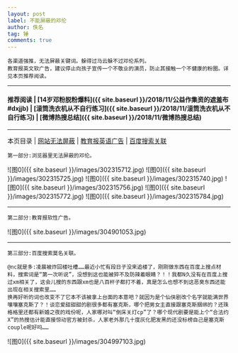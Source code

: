 ```yaml
---
layout: post
label: 不能屏蔽的邓伦
author: 佚名
tag: 锤
comments: true
---
```


    各渠道强推，无法屏蔽关键词。躲得过马云躲不过邓伦系列。
    教育报英文软广告，建议停止向孩子宣传一个不敬业的演员，防止其接触一个不健康的粉圈。详见本页推荐阅读。

---

#### 推荐阅读 | [14岁邓粉脱粉爆料]({{ site.baseurl }}/2018/11/公益作集资的遮羞布#dxjjb) | [滚筒洗衣机从不自行练习]({{ site.baseurl }}/2018/11/滚筒洗衣机从不自行练习) | [微博热搜总结]({{ site.baseurl }}/2018/11/微博热搜总结)

---

本页目录 \| [网站无法屏蔽](#dxjja) \| [教育报英语广告](#dxjjb)  \| [百度搜索关联](#dxjjc) 

<a class="anchor" name="dxjja"></a>

    第一部分:浏览器里无法屏蔽的邓伦。

![图0]({{ site.baseurl }}/images/302315712.jpg)
![图0]({{ site.baseurl }}/images/302315725.jpg)
![图0]({{ site.baseurl }}/images/302315740.jpg)
![图0]({{ site.baseurl }}/images/302315756.jpg)
![图0]({{ site.baseurl }}/images/302315772.jpg)
![图0]({{ site.baseurl }}/images/302315784.jpg)

---

<a class="anchor" name="dxjjb"></a>

    第二部分:教育报软性广告。

![图0]({{ site.baseurl }}/images/304901053.jpg)

---

<a class="anchor" name="dxjjc"></a>

    第三部分:百度搜索莫名关联。
    
    @nc就是多:凌晨被炸回楼吐槽……最近小忙有段日子没来追楼了，刚刚做东西在百度上搜点材料，搜索词是“第一次听说”，没想到这也能被猝不及防辣着眼睛？！！我都N久没有在百度上搜过xm相关了，这会儿搜的东西跟xm也是八百杆子都打不着，真是怎么也想不到这恶臭东西还能出现在相关搜索里……
    换再好听的词也改变不了它本不该被拿上台面的本意吧？就因为是个仙侠剧改个名字就能满世界嚷嚷塞克斯了？！谈恋爱甜甜甜的剧很多都有塞克斯，哪个把男女主直接跟塞克斯捆绑的？还珠格格里还都有新婚之夜的戏份呢，人家哪对叫“倒床关灯cp”了？哪个现代剧要是能上个“合法约X”的热搜估计能直接惊动官方被封杀，人家老外那几十度灰化肥发黑的还没标榜自己是塞克斯couple呢好吗……

![图0]({{ site.baseurl }}/images/304997103.jpg)